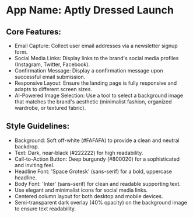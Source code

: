 # **App Name**: Aptly Dressed Launch

## Core Features:

- Email Capture: Collect user email addresses via a newsletter signup form.
- Social Media Links: Display links to the brand's social media profiles (Instagram, Twitter, Facebook).
- Confirmation Message: Display a confirmation message upon successful email submission.
- Responsive Layout: Ensure the landing page is fully responsive and adapts to different screen sizes.
- AI-Powered Image Selection: Use a tool to select a background image that matches the brand's aesthetic (minimalist fashion, organized wardrobe, or textured fabric).

## Style Guidelines:

- Background: Soft off-white (#FAFAFA) to provide a clean and neutral backdrop.
- Text: Dark, near-black (#222222) for high readability.
- Call-to-Action Button: Deep burgundy (#800020) for a sophisticated and inviting feel.
- Headline Font: 'Space Grotesk' (sans-serif) for a bold, uppercase headline.
- Body Font: 'Inter' (sans-serif) for clean and readable supporting text.
- Use elegant and minimalist icons for social media links.
- Centered column layout for both desktop and mobile devices.
- Semi-transparent dark overlay (40% opacity) on the background image to ensure text readability.